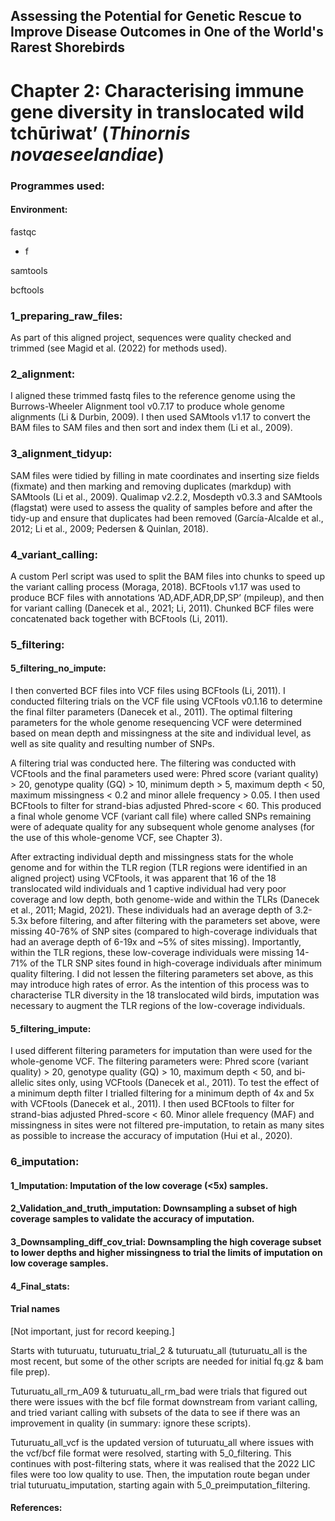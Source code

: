 ## Assessing the Potential for Genetic Rescue to Improve Disease Outcomes in One of the World's Rarest Shorebirds

# Chapter 2: Characterising immune gene diversity in translocated wild tchūriwat’ (*Thinornis novaeseelandiae*)


### Programmes used:
#### Environment: 
fastqc
- f

samtools

bcftools

### 1_preparing_raw_files:
As part of this aligned project, sequences were quality checked and
trimmed (see Magid et al. (2022) for methods used). 


### 2_alignment:
I aligned these trimmed fastq files to the reference genome using the Burrows-Wheeler 
Alignment tool v0.7.17 to produce whole genome alignments (Li & Durbin, 2009). I then used 
SAMtools v1.17 to convert the BAM files to SAM files and then sort and index them (Li et al., 
2009). 


### 3_alignment_tidyup:
SAM files were tidied by filling in mate coordinates and inserting size fields (fixmate) and 
then marking and removing duplicates (markdup) with SAMtools (Li et al., 2009). Qualimap 
v2.2.2, Mosdepth v0.3.3 and SAMtools (flagstat) were used to assess the quality of samples 
before and after the tidy-up and ensure that duplicates had been removed (García-Alcalde et al., 
2012; Li et al., 2009; Pedersen & Quinlan, 2018).


### 4_variant_calling:
A custom Perl script was used to split the BAM files into chunks to speed up the variant 
calling process (Moraga, 2018). BCFtools v1.17 was used to produce BCF files with annotations 
‘AD,ADF,ADR,DP,SP’ (mpileup), and then for variant calling (Danecek et al., 2021; Li, 2011). 
Chunked BCF files were concatenated back together with BCFtools (Li, 2011). 


### 5_filtering:
#### 5_filtering_no_impute:
I then converted BCF files into VCF files using BCFtools (Li, 2011). I conducted filtering trials on the VCF file using 
VCFtools v0.1.16 to determine the final filter parameters (Danecek et al., 2011). The optimal 
filtering parameters for the whole genome resequencing VCF were determined based on mean
depth and missingness at the site and individual level, as well as site quality and resulting 
number of SNPs. 

A filtering trial was conducted here.
The filtering was conducted with VCFtools and the final parameters used were: 
Phred score (variant quality) > 20, genotype quality (GQ) > 10, minimum depth > 5, maximum 
depth < 50, maximum missingness < 0.2 and minor allele frequency > 0.05. I then used BCFtools 
to filter for strand-bias adjusted Phred-score < 60. This produced a final whole genome VCF
(variant call file) where called SNPs remaining were of adequate quality for any subsequent 
whole genome analyses (for the use of this whole-genome VCF, see Chapter 3).

After extracting individual depth and missingness stats for the whole genome and for 
within the TLR region (TLR regions were identified in an aligned project) using VCFtools, it was 
apparent that 16 of the 18 translocated wild individuals and 1 captive individual had very poor 
coverage and low depth, both genome-wide and within the TLRs (Danecek et al., 2011; Magid, 
2021). These individuals had an average depth of 3.2-5.3x before filtering, and after filtering
with the parameters set above, were missing 40-76% of SNP sites (compared to high-coverage
individuals that had an average depth of 6-19x and ~5% of sites missing). Importantly, within 
the TLR regions, these low-coverage individuals were missing 14-71% of the TLR SNP sites
found in high-coverage individuals after minimum quality filtering. I did not lessen the filtering 
parameters set above, as this may introduce high rates of error. As the intention of this process 
was to characterise TLR diversity in the 18 translocated wild birds, imputation was necessary to
augment the TLR regions of the low-coverage individuals.


#### 5_filtering_impute:
I used different filtering parameters for imputation than were used for the whole-genome
VCF. The filtering parameters were: Phred score (variant quality) > 20, genotype quality (GQ) > 
10, maximum depth < 50, and bi-allelic sites only, using VCFtools (Danecek et al., 2011). To test 
the effect of a minimum depth filter I trialled filtering for a minimum depth of 4x and 5x with 
VCFtools (Danecek et al., 2011). I then used BCFtools to filter for strand-bias adjusted Phred-score < 60. Minor allele frequency (MAF) and missingness in sites were not filtered pre-imputation, to retain as many sites as possible to increase the accuracy of imputation (Hui et al., 
2020).


### 6_imputation:
#### 1_Imputation: Imputation of the low coverage (<5x) samples.

#### 2_Validation_and_truth_imputation: Downsampling a subset of high coverage samples to validate the accuracy of imputation.

#### 3_Downsampling_diff_cov_trial: Downsampling the high coverage subset to lower depths and higher missingness to trial the limits of imputation on low coverage samples.

#### 4_Final_stats: 


#### Trial names
[Not important, just for record keeping.]

Starts with tuturuatu, tuturuatu_trial_2 & tuturuatu_all (tuturuatu_all is the most recent, but some of the other scripts are needed for initial fq.gz & bam file prep).

Tuturuatu_all_rm_A09 & tuturuatu_all_rm_bad were trials  that figured out there were issues with the bcf file format downstream from variant calling, and tried variant calling with subsets of the data to see if there was an improvement in quality (in summary: ignore these scripts).  

Tuturuatu_all_vcf is the updated version of tuturuatu_all where issues with the vcf/bcf file format were resolved, starting with 5_0_filtering. This continues with post-filtering stats, where it was realised that the 2022 LIC files were too low quality to use. Then, the imputation route began under trial tuturuatu_imputation, starting again with 5_0_preimputation_filtering.

#### References:
